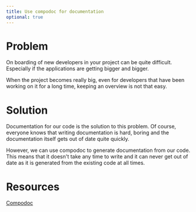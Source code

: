 ```yaml
---
title: Use compodoc for documentation
optional: true
---
```


# Problem

On boarding of new developers in your project can be quite difficult. Especially if the applications are getting bigger and bigger.

When the project becomes really big, even for developers that have been working on it for a long time, keeping an overview is not that easy.

# Solution

Documentation for our code is the solution to this problem. Of course, everyone knows that writing documentation is hard, boring and the documentation itself gets out of date quite quickly.

However, we can use compodoc to generate documentation from our code. This means that it doesn't take any time to write and it can never get out of date as it is generated from the existing code at all times.

# Resources

[Compodoc](https://compodoc.app/)
